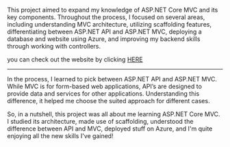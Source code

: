 This project aimed to expand my knowledge of ASP.NET Core MVC and its key components. Throughout the process, I focused on several areas, including understanding MVC architecture, utilizing scaffolding features, differentiating between ASP.NET API and ASP.NET MVC, deploying a database and website using Azure, and improving my backend skills through working with controllers.

  you can check out the website by clicking [HERE](https://loginmvc20230712233557.azurewebsites.net/)


---
In the process, I learned to pick between ASP.NET API and ASP.NET MVC. While MVC is for form-based web applications, API’s are designed to provide data and services for other applications. Understanding this difference, it helped me choose the suited approach for different cases.



So, in a nutshell, this project was all about me learning ASP.NET Core MVC. I studied its architecture, made use of scaffolding, understood the difference between API and MVC, deployed stuff on Azure, and I'm quite enjoying all the new skills I've gained!

